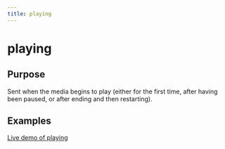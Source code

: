 ```yaml
---
title: playing
---
```

# playing #

## Purpose ##

Sent when the media begins to play (either for the first time, after having been paused, or after ending and then restarting).

## Examples ##

[Live demo of playing](http://jsfiddle.net/popcornjs/uFezW/)
